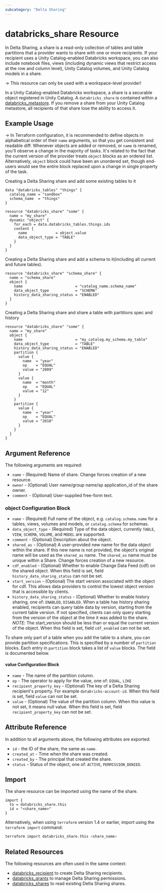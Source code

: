 ```yaml
---
subcategory: "Delta Sharing"
---
```

# databricks_share Resource

In Delta Sharing, a share is a read-only collection of tables and table partitions that a provider wants to share with one or more recipients. If your recipient uses a Unity Catalog-enabled Databricks workspace, you can also include notebook files, views (including dynamic views that restrict access at the row and column level), Unity Catalog volumes, and Unity Catalog models in a share.

-> This resource can only be used with a workspace-level provider!

In a Unity Catalog-enabled Databricks workspace, a share is a securable object registered in Unity Catalog. A `databricks_share` is contained within a [databricks_metastore](metastore.md). If you remove a share from your Unity Catalog metastore, all recipients of that share lose the ability to access it.

## Example Usage

-> In Terraform configuration, it is recommended to define objects in alphabetical order of their `name` arguments, so that you get consistent and readable diff. Whenever objects are added or removed, or `name` is renamed, you'll observe a change in the majority of tasks. It's related to the fact that the current version of the provider treats `object` blocks as an ordered list. Alternatively, `object` block could have been an unordered set, though end-users would see the entire block replaced upon a change in single property of the task.

Creating a Delta Sharing share and add some existing tables to it

```hcl
data "databricks_tables" "things" {
  catalog_name = "sandbox"
  schema_name  = "things"
}

resource "databricks_share" "some" {
  name = "my_share"
  dynamic "object" {
    for_each = data.databricks_tables.things.ids
    content {
      name             = object.value
      data_object_type = "TABLE"
    }
  }
}
```

Creating a Delta Sharing share and add a schema to it(including all current and future tables).

```hcl
resource "databricks_share" "schema_share" {
  name = "schema_share"
  object {
    name                        = "catalog_name.schema_name"
    data_object_type            = "SCHEMA"
    history_data_sharing_status = "ENABLED"
  }
}
```

Creating a Delta Sharing share and share a table with partitions spec and history

```hcl
resource "databricks_share" "some" {
  name = "my_share"
  object {
    name                        = "my_catalog.my_schema.my_table"
    data_object_type            = "TABLE"
    history_data_sharing_status = "ENABLED"
    partition {
      value {
        name  = "year"
        op    = "EQUAL"
        value = "2009"
      }
      value {
        name  = "month"
        op    = "EQUAL"
        value = "12"
      }
    }
    partition {
      value {
        name  = "year"
        op    = "EQUAL"
        value = "2010"
      }
    }
  }
}
```

## Argument Reference

The following arguments are required:

* `name` - (Required) Name of share. Change forces creation of a new resource.
* `owner` - (Optional) User name/group name/sp application_id of the share owner.
* `comment` - (Optional) User-supplied free-form text.

### object Configuration Block

* `name` - (Required) Full name of the object, e.g. `catalog.schema.name` for a tables, views, volumes and models, or `catalog.schema` for schemas.
* `data_object_type` - (Required) Type of the data object, currently `TABLE`, `VIEW`, `SCHEMA`, `VOLUME`, and `MODEL` are supported.
* `comment` - (Optional) Description about the object.
* `shared_as` - (Optional) A user-provided new name for the data object within the share. If this new name is not provided, the object's original name will be used as the `shared_as` name. The `shared_as` name must be unique within a Share. Change forces creation of a new resource.
* `cdf_enabled` - (Optional) Whether to enable Change Data Feed (cdf) on the shared object. When this field is set, field `history_data_sharing_status` can not be set.
* `start_version` - (Optional) The start version associated with the object for cdf. This allows data providers to control the lowest object version that is accessible by clients.
* `history_data_sharing_status` - (Optional) Whether to enable history sharing, one of: `ENABLED`, `DISABLED`. When a table has history sharing enabled, recipients can query table data by version, starting from the current table version. If not specified, clients can only query starting from the version of the object at the time it was added to the share. *NOTE*: The start_version should be less than or equal the current version of the object. When this field is set, field `cdf_enabled` can not be set.

To share only part of a table when you add the table to a share, you can provide partition specifications. This is specified by a number of `partition` blocks. Each entry in `partition` block takes a list of `value` blocks. The field is documented below.

#### value Configuration Block

* `name` - The name of the partition column.
* `op` - The operator to apply for the value, one of: `EQUAL`, `LIKE`
* `recipient_property_key` - (Optional) The key of a Delta Sharing recipient's property. For example `databricks-account-id`. When this field is set, field `value` can not be set.
* `value` - (Optional) The value of the partition column. When this value is not set, it means null value. When this field is set, field `recipient_property_key` can not be set.

## Attribute Reference

In addition to all arguments above, the following attributes are exported:

* `id` - the ID of the share, the same as `name`.
* `created_at` - Time when the share was created.
* `created_by` - The principal that created the share.
* `status` - Status of the object, one of: `ACTIVE`, `PERMISSION_DENIED`.

## Import

The share resource can be imported using the name of the share.

```hcl
import {
  to = databricks_share.this
  id = "<share_name>"
}
```

Alternatively, when using `terraform` version 1.4 or earlier, import using the `terraform import` command:

```bash
terraform import databricks_share.this <share_name>
```

## Related Resources

The following resources are often used in the same context:

* [databricks_recipient](recipient.md) to create Delta Sharing recipients.
* [databricks_grants](grants.md) to manage Delta Sharing permissions.
* [databricks_shares](../data-sources/shares.md) to read existing Delta Sharing shares.
